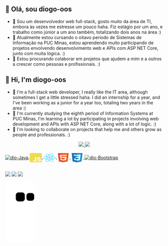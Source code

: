 ## 👋 Olá, sou diogo-oos
- 👀 Sou um desenvolvedor web full-stack, gosto muito da área de TI, embora às vezes me estresse um pouco haha. Fiz estágio por um ano, e trabalho como júnior a um ano também, totalizando dois anos na área :)
- 🌱 Atualmente estou cursando o oitavo período de Sistemas de Informação na PUC Minas, estou aprendendo muito participando de projetos envolvendo desenvolvimento web e APIs com ASP NET Core, junto com muita lógica. :)
- 💞️ Estou procurando colaborar em projetos que ajudem a mim e a outros a crescer como pessoas e profissionais. :)
  
##

## 👋 Hi, I'm diogo-oos
- 👀 I'm a full-stack web developer, I really like the IT area, although sometimes I get a little stressed haha. I did an internship for a year, and I've been working as a junior for a year too, totaling two years in the area :)
- 🌱 I'm currently studying the eighth period of Information Systems at PUC Minas, I'm learning a lot by participating in projects involving web development and APIs with ASP NET Core, along with a lot of logic. :)
- 💞️ I'm looking to collaborate on projects that help me and others grow as people and professionals. :)
<div align="center">
  <a href="https://github.com/diogo-oos">
  <img height="160em" src="https://github-readme-stats.vercel.app/api?username=diogo-oos&show_icons=true&theme=dark&include_all_commits=true&count_private=true"/>
  <img height="160em" src="https://github-readme-stats.vercel.app/api/top-langs/?username=diogo-oos&layout=compact&langs_count=7&theme=dark"/>
</div>
<div style="display: inline_block"><br>
  <img align="center" alt="dio-Java" height="30" width="40" src="https://cdn.jsdelivr.net/gh/devicons/devicon/icons/java/java-original-wordmark.svg">
  <img align="center" alt="dio-Js" height="30" width="40" src="https://raw.githubusercontent.com/devicons/devicon/master/icons/javascript/javascript-plain.svg">
  <img align="center" alt="dio-React" height="30" width="40" src="https://raw.githubusercontent.com/devicons/devicon/master/icons/react/react-original.svg">
  <img align="center" alt="dio-HTML" height="30" width="40" src="https://raw.githubusercontent.com/devicons/devicon/master/icons/html5/html5-original.svg">
  <img align="center" alt="dio-CSS" height="30" width="40" src="https://raw.githubusercontent.com/devicons/devicon/master/icons/css3/css3-original.svg">
  <img align="center" alt="dio-Bootstrap" height="30" width="40" src="https://cdn.jsdelivr.net/gh/devicons/devicon/icons/bootstrap/bootstrap-plain.svg">
</div>
  
  ##
 
<div> 
  <a href="https://www.instagram.com/gmarques.diogo/" target="_blank"><img src="https://img.shields.io/badge/-Instagram-%23E4405F?style=for-the-badge&logo=instagram&logoColor=white" target="_blank"></a>
  <a href = "mailto:diogomarquesbhdm19@gmail.com"><img src="https://img.shields.io/badge/-Gmail-%23333?style=for-the-badge&logo=gmail&logoColor=white" target="_blank"></a>
  <a href="https://www.linkedin.com/in/diogo-m-gomes-12987a1b5" target="_blank"><img src="https://img.shields.io/badge/-LinkedIn-%230077B5?style=for-the-badge&logo=linkedin&logoColor=white" target="_blank"></a> 
 
  ![Snake animation](https://github.com/diogo-oos/diogo-oos/blob/output/github-contribution-grid-snake.svg)
 
</div>

<!---
diogo-oos/diogo-oos is a ✨ special ✨ repository because its `README.md` (this file) appears on your GitHub profile.
You can click the Preview link to take a look at your changes.
--->
